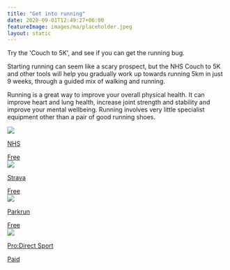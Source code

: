 ```yaml
---
title: "Get into running"
date: 2020-09-01T12:49:27+06:00
featureImage: images/ma/placeholder.jpeg
layout: static
---
```


Try the 'Couch to 5K', and see if you can get the running bug.

Starting running can seem like a scary prospect, but the NHS Couch to 5K and other tools will help you gradually work up towards running 5km in just 9 weeks, through a guided mix of walking and running.

Running is a great way to improve your overall physical health. It can improve heart and lung health, increase joint strength and stability and improve your mental wellbeing. Running involves very little specialist equipment other than a pair of good running shoes.

<a class="ma-link" href="https://www.nhs.uk/live-well/exercise/running-and-aerobic-exercises/get-running-with-couch-to-5k/"><div class="ma-card ma-card-Health"><div class="ma-icon"><img src ="/images/Icon-check - health - opacity.svg"/></div><div class="ma-name"><p>NHS</p></div><div class="ma-paid-text"><span>Free</span></div></div></a><a class="ma-link" href="https://www.strava.com/"><div class="ma-card ma-card-Health"><div class="ma-icon"><img src ="/images/Icon-check - health - opacity.svg"/></div><div class="ma-name"><p>Strava</p></div><div class="ma-paid-text"><span>Free</span></div></div></a><a class="ma-link" href="https://www.parkrun.org.uk/"><div class="ma-card ma-card-Health"><div class="ma-icon"><img src ="/images/Icon-check - health - opacity.svg"/></div><div class="ma-name"><p>Parkrun</p></div><div class="ma-paid-text"><span>Free</span></div></div></a><a class="ma-link" href="https://www.awin1.com/cread.php?awinmid=6667&awinaffid=1198638&ued=https%3A%2F%2Fwww.prodirectsport.com%2Frunning%2F"><div class="ma-card ma-card-Health"><div class="ma-icon"><img src ="/images/Icon-pound - health - opacity.svg"/></div><div class="ma-name"><p>Pro:Direct Sport</p></div><div class="ma-paid-text"><span>Paid</span></div></div></a>  

<br/><br/>






